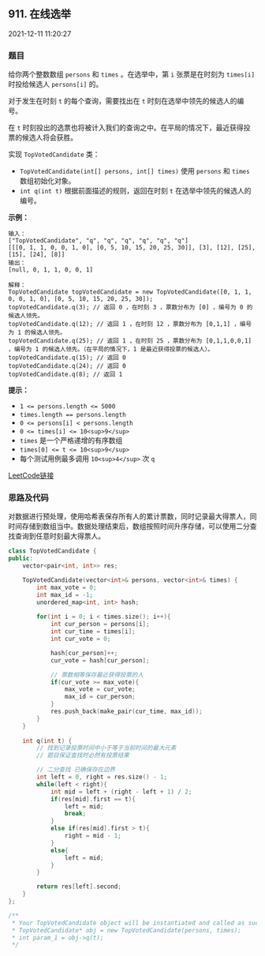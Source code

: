 ## 911. 在线选举

2021-12-11 11:20:27

### 题目

给你两个整数数组 ``persons`` 和 ``times`` 。在选举中，第 ``i`` 张票是在时刻为 ``times[i]`` 时投给候选人 ``persons[i]`` 的。

对于发生在时刻 ``t`` 的每个查询，需要找出在 ``t`` 时刻在选举中领先的候选人的编号。

在 ``t`` 时刻投出的选票也将被计入我们的查询之中。在平局的情况下，最近获得投票的候选人将会获胜。

实现 ``TopVotedCandidate`` 类：


- ``TopVotedCandidate(int[] persons, int[] times)`` 使用 ``persons`` 和 ``times`` 数组初始化对象。
- ``int q(int t)`` 根据前面描述的规则，返回在时刻 ``t`` 在选举中领先的候选人的编号。



**示例：**

```
输入：
["TopVotedCandidate", "q", "q", "q", "q", "q", "q"]
[[[0, 1, 1, 0, 0, 1, 0], [0, 5, 10, 15, 20, 25, 30]], [3], [12], [25], [15], [24], [8]]
输出：
[null, 0, 1, 1, 0, 0, 1]

解释：
TopVotedCandidate topVotedCandidate = new TopVotedCandidate([0, 1, 1, 0, 0, 1, 0], [0, 5, 10, 15, 20, 25, 30]);
topVotedCandidate.q(3); // 返回 0 ，在时刻 3 ，票数分布为 [0] ，编号为 0 的候选人领先。
topVotedCandidate.q(12); // 返回 1 ，在时刻 12 ，票数分布为 [0,1,1] ，编号为 1 的候选人领先。
topVotedCandidate.q(25); // 返回 1 ，在时刻 25 ，票数分布为 [0,1,1,0,0,1] ，编号为 1 的候选人领先。（在平局的情况下，1 是最近获得投票的候选人）。
topVotedCandidate.q(15); // 返回 0
topVotedCandidate.q(24); // 返回 0
topVotedCandidate.q(8); // 返回 1
```



**提示：**


- ``1 <= persons.length <= 5000``
- ``times.length == persons.length``
- ``0 <= persons[i] < persons.length``
- ``0 <= times[i] <= 10<sup>9</sup>``
- ``times`` 是一个严格递增的有序数组
- ``times[0] <= t <= 10<sup>9</sup>``
- 每个测试用例最多调用 ``10<sup>4</sup>`` 次 ``q``



[LeetCode链接](https://leetcode-cn.com/problems/online-election/)

### 思路及代码

对数据进行预处理，使用哈希表保存所有人的累计票数，同时记录最大得票人，同时间存储到数组当中。数据处理结束后，数组按照时间升序存储，可以使用二分查找查询到任意时刻最大得票人。

```cpp
class TopVotedCandidate {
public:
    vector<pair<int, int>> res;

    TopVotedCandidate(vector<int>& persons, vector<int>& times) {
        int max_vote = 0;
        int max_id = -1;
        unordered_map<int, int> hash;
        
        for(int i = 0; i < times.size(); i++){
            int cur_person = persons[i];
            int cur_time = times[i];
            int cur_vote = 0;

            hash[cur_person]++;
            cur_vote = hash[cur_person];

            // 票数相等保存最近获得投票的人
            if(cur_vote >= max_vote){
                max_vote = cur_vote;
                max_id = cur_person;
            }
            res.push_back(make_pair(cur_time, max_id));
        }
    }
    
    int q(int t) {
        // 找到记录投票时间中小于等于当前时间的最大元素
        // 题目保证查找时必然有投票结果

        // 二分查找 已确保存在边界
        int left = 0, right = res.size() - 1;
        while(left < right){
            int mid = left + (right - left + 1) / 2;
            if(res[mid].first == t){
                left = mid;
                break;
            }
            else if(res[mid].first > t){
                right = mid - 1;
            }
            else{
                left = mid;
            }
        }

        return res[left].second;
    }
};

/**
 * Your TopVotedCandidate object will be instantiated and called as such:
 * TopVotedCandidate* obj = new TopVotedCandidate(persons, times);
 * int param_1 = obj->q(t);
 */
 ```